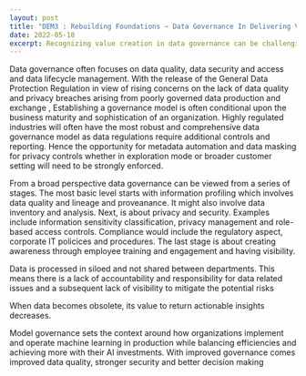 ```yaml
---
layout: post
title: "DEM3 : Rebuilding Foundations ~ Data Governance In Delivering Value For Enterprise ML"
date: 2022-05-18
excerpt: Recognizing value creation in data governance can be challenging, let alone effectively scaling it and linking efforts to prioritize potential analytics use-cases. It calls for a mindset shift from thinking of policies and frameworks to one where business leadership strategically links them to digital transformation efforts. In this blog, i examine how businesses need a fresh think on data governance ideas from one that only looks at independent data elements to one that incorporates data engineering pipelines and algorithms versus outcomes in an AI driven world. 
---
```


Data governance often focuses on data quality, data security and access and data lifecycle management. With the release of the General Data Protection Regulation in view of rising concerns on the lack of data quality and privacy breaches arising from poorly governed data production and exchange , Establishing a governance model is often conditional upon the business maturity and sophistication of an organization. Highly regulated industries will often have the most robust and comprehensive data governance model as data regulations require additional controls and reporting. Hence the opportunity for metadata automation and data masking for privacy controls whether in exploration mode or broader customer setting will need to be strongly enforced. 

From a broad perspective data governance can be viewed from a series of stages. The most basic level starts with information profiling which involves data quality and lineage and proveanance. It might also involve data inventory and analysis. Next, is about privacy and security. Examples include information sensitivity classification, privacy management and role-based access controls. Compliance would include the regulatory aspect, corporate IT policices and procedures. The last stage is about creating awareness through employee training and engagement and having visibility.

Data is processed in siloed and not shared between departments. This means there is a lack of accountability and responsibility for data related issues and a subsequent  lack of visibility to mitigate the potential risks

When data becomes obsolete, its value to return actionable insights decreases. 

Model governance sets the context around how organizations implement and operate machine learning in production while balancing efficiencies and achieving more with their AI investments. With improved governance comes improved data quality, stronger security and better decision making
